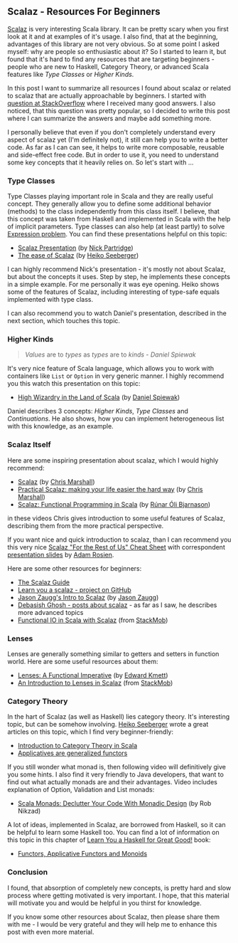 ## Scalaz - Resources For Beginners

[Scalaz](http://code.google.com/p/scalaz/) is very interesting Scala library. It can be pretty scary when you first look at it and at examples of it's usage. I also find, that at the beginning, advantages of this library are not very obvious. So at some point I asked myself: why are people so enthusiastic about it? So I started to learn it, but found that it's hard to find any resources that are targeting beginners - people who are new to Haskell, Category Theory, or advanced Scala features like *Type Classes* or *Higher Kinds*.

In this post I want to summarize all resources I found about scalaz or related to scalaz that are actually approachable by beginners. I started with [question at StackOverflow](http://stackoverflow.com/questions/4863671/good-scalaz-introduction) where I received many good answers. I also noticed, that this question was pretty popular, so I decided to write this post where I can summarize the answers and maybe add something more.

I personally believe that even if you don't completely understand every aspect of scalaz yet (I'm definitely not), it still can help you to write a better code. As far as I can can see, it helps to write more composable, reusable and side-effect free code. But in order to use it, you need to understand some key concepts that it heavily relies on. So let's start with ...

<!-- more -->

### Type Classes

Type Classes playing important role in Scala and they are really useful concept. They generally allow you to define some additional behavior (methods) to the class independently from this class itself. I believe, that this concept was taken from Haskell and implemented in Scala with the help of implicit parameters. Type classes can also help (at least partly) to solve [Expression problem](http://en.wikipedia.org/wiki/Expression_problem). You can find these presentations helpful on this topic:

* [Scalaz Presentation](http://vimeo.com/10482466) (by [Nick Partridge](https://twitter.com/#!/nkpart))
* [The ease of Scalaz](http://days2011.scala-lang.org/node/138/275) (by [Heiko Seeberger](https://twitter.com/#!/hseeberger))

I can highly recommend Nick's presentation - it's mostly not about Scalaz, but about the concepts it uses. Step by step, he implements these concepts in a simple example. For me personally it was eye opening. Heiko shows some of the features of Scalaz, including interesting of type-safe equals implemented with type class. 

I can also recommend you to watch Daniel's presentation, described in the next section, which touches this topic.

### Higher Kinds

> *Values* are to *types* as *types* are to *kinds* - *Daniel Spiewak*

It's very nice  feature of Scala language, which allows you to work with containers like `List` or `Option` in very generic manner. I highly recommend you this watch this presentation on this topic:

* [High Wizardry in the Land of Scala](http://vimeo.com/28793245) (by [Daniel Spiewak](https://twitter.com/#!/djspiewak))

Daniel describes 3 concepts: *Higher Kinds*, *Type Classes* and *Continuations*. He also shows, how you can implement heterogeneous list with this knowledge, as an example.

### Scalaz Itself

Here are some inspiring presentation about scalaz, which I would highly recommend:

* [Scalaz](http://skillsmatter.com/podcast/scala/scalaz) (by [Chris Marshall](https://twitter.com/#!/oxbow_lakes))
* [Practical Scalaz: making your life easier the hard way](http://skillsmatter.com/podcast/scala/practical-scalaz-2518) (by [Chris Marshall](https://twitter.com/#!/oxbow_lakes))
* [Scalaz: Functional Programming in Scala](http://www.infoq.com/presentations/Scalaz-Functional-Programming-in-Scala) (by [R&uacute;nar &Oacute;li Bjarnason](https://twitter.com/#!/runarorama))

in these videos Chris gives introduction to some useful features of Scalaz, describing them from the more practical perspective. 

If you want nice and quick introduction to scalaz, than I can recommend you this very nice [Scalaz "For the Rest of Us" Cheat Sheet](https://github.com/arosien/scalaz-base-talk-201208/raw/master/scalaz-cheatsheet.pdf) with correspondent [presentation slides](http://arosien.github.com/scalaz-base-talk-201208) by [Adam Rosien](https://twitter.com/arosien).

Here are some other resources for beginners:

* [The Scalaz Guide](http://dnene.bitbucket.org/docs/scalaz-guide/initial.html)
* [Learn you a scalaz - project on GitHub](https://github.com/jrwest/learn_you_a_scalaz)
* [Jason Zaugg's Intro to Scalaz](http://vimeo.com/15264203) (by [Jason Zaugg](https://twitter.com/#!/retronym))
* [Debasish Ghosh - posts about scalaz](http://debasishg.blogspot.com/search/label/scalaz) - as far as I saw, he describes more advanced topics
* [Functional IO in Scala with Scalaz](http://www.stackmob.com/2011/12/scalaz-post-part-2/) (from [StackMob](https://twitter.com/#!/stackmob))

### Lenses 

Lenses are generally something similar to getters and setters in function world.  Here are some useful resources about them:

* [Lenses: A Functional Imperative](http://www.youtube.com/playlist?p=PLEDE5BE0C69AF6CCE) (by [Edward Kmett](https://twitter.com/#!/kmett))
* [An Introduction to Lenses in Scalaz](http://www.stackmob.com/2012/02/an-introduction-to-lenses-in-scalaz/) (from [StackMob](https://twitter.com/#!/stackmob))

### Category Theory

In the hart of Scalaz (as well as Haskell) lies category theory. It's interesting topic, but can be somehow involving. [Heiko Seeberger](https://twitter.com/#!/hseeberger) wrote a great articles on this topic, which I find very beginner-friendly:

* [Introduction to Category Theory in Scala](http://hseeberger.wordpress.com/2010/11/25/introduction-to-category-theory-in-scala/)
* [Applicatives are generalized functors](http://hseeberger.wordpress.com/2011/01/31/applicatives-are-generalized-functors/)

If you still wonder what monad is, then following video will definitively give you some hints. I also find it very friendly to Java developers, that want to find out what actually monads are and their advantages. Video includes explanation of Option, Validation and List monads:

* [Scala Monads: Declutter Your Code With Monadic Design](http://marakana.com/s/scala_monads_declutter_your_code_with_monadic_design,1034/index.html) (by Rob Nikzad)

A lot of ideas, implemented in Scalaz, are borrowed from Haskell, so it can be helpful to learn some Haskell too. You can find a lot of information on this topic in this chapter of [Learn You a Haskell for Great Good!](http://learnyouahaskell.com/) book:

* [Functors, Applicative Functors and Monoids](http://learnyouahaskell.com/functors-applicative-functors-and-monoids)

### Conclusion

I found, that absorption of completely new concepts, is pretty hard and slow process where getting motivated is very important. I hope, that this material will motivate you and would be helpful in you thirst for knowledge.

If you know some other resources about Scalaz, then please share them with me - I would be very grateful and they will help me to enhance this post with even more material.